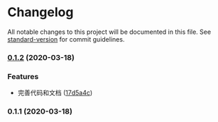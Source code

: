 # Changelog

All notable changes to this project will be documented in this file. See [standard-version](https://github.com/conventional-changelog/standard-version) for commit guidelines.

### [0.1.2](https://github.com/shallinta/z-progress-loading/compare/v0.1.1...v0.1.2) (2020-03-18)


### Features

* 完善代码和文档 ([17d5a4c](https://github.com/shallinta/z-progress-loading/commit/17d5a4c3aa8f7bf20776329d0434183f0340fcec))

### 0.1.1 (2020-03-18)
